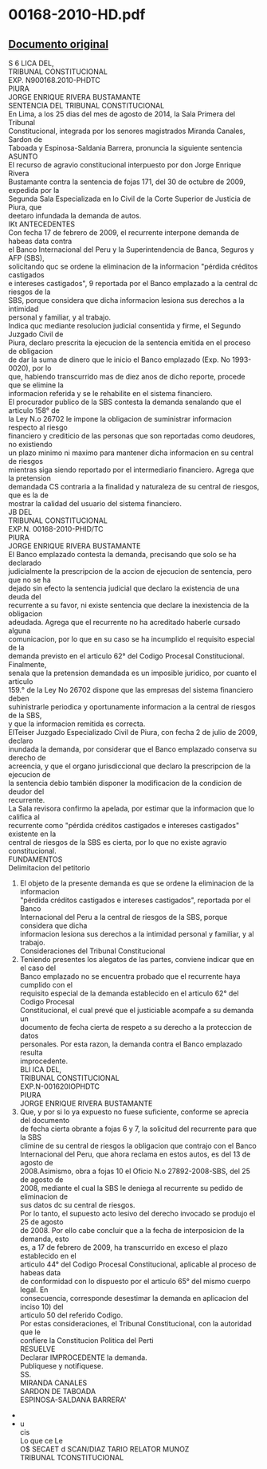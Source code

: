 
00168-2010-HD.pdf
=================
  
[Documento original](https://tc.gob.pe/jurisprudencia/2014/00168-2010-HD.pdf)  
---  
S 6 LICA DEL,  
TRIBUNAL CONSTITUCIONAL  
EXP. N900168.2010-PHDTC  
PIURA  
JORGE ENRIQUE RIVERA BUSTAMANTE  
SENTENCIA DEL TRIBUNAL CONSTITUCIONAL  
En Lima, a los 25 dias del mes de agosto de 2014, la Sala Primera del Tribunal  
Constitucional, integrada por los senores magistrados Miranda Canales, Sardon de  
Taboada y Espinosa-Saldania Barrera, pronuncia la siguiente sentencia  
ASUNTO  
El recurso de agravio constitucional interpuesto por don Jorge Enrique Rivera  
Bustamante contra la sentencia de fojas 171, del 30 de octubre de 2009, expedida por la  
Segunda Sala Especializada en lo Civil de la Corte Superior de Justicia de Piura, que  
deetaro infundada la demanda de autos.  
IKt ANTECEDENTES  
Con fecha 17 de febrero de 2009, el recurrente interpone demanda de habeas data contra  
el Banco Internacional del Peru y la Superintendencia de Banca, Seguros y AFP (SBS),  
solicitando quc se ordene la eliminacion de la informacion "pérdida créditos castigados  
e intereses castigados", 9 reportada por el Banco emplazado a la central dc riesgos de la  
SBS, porque considera que dicha informacion lesiona sus derechos a la intimidad  
personal y familiar, y al trabajo.  
Indica quc mediante resolucion judicial consentida y firme, el Segundo Juzgado Civil de  
Piura, declaro prescrita la ejecucion de la sentencia emitida en el proceso de obligacion  
de dar la suma de dinero que le inicio el Banco emplazado (Exp. No 1993-0020), por lo  
que, habiendo transcurrido mas de diez anos de dicho reporte, procede que se elimine la  
informacion referida y se le rehabilite en el sistema financiero.  
El procurador publico de la SBS contesta la demanda senalando que el articulo 158° de  
la Ley N.o 26702 le impone la obligacion de suministrar informacion respecto al riesgo  
financiero y crediticio de las personas que son reportadas como deudores, no existiendo  
un plazo minimo ni maximo para mantener dicha informacion en su central de riesgos  
mientras siga siendo reportado por el intermediario financiero. Agrega que la pretension  
demandada CS contraria a la finalidad y naturaleza de su central de riesgos, que es la de  
mostrar la calidad del usuario del sistema financiero.  
JB DEL  
TRIBUNAL CONSTITUCIONAL  
EXP.N. 00168-2010-PHID/TC  
PIURA  
JORGE ENRIQUE RIVERA BUSTAMANTE  
El Banco emplazado contesta la demanda, precisando que solo se ha declarado  
judicialmente la prescripcion de la accion de ejecucion de sentencia, pero que no se ha  
dejado sin efecto la sentencia judicial que declaro la existencia de una deuda del  
recurrente a su favor, ni existe sentencia que declare la inexistencia de la obligacion  
adeudada. Agrega que el recurrente no ha acreditado haberle cursado alguna  
comunicacion, por lo que en su caso se ha incumplido el requisito especial de la  
demanda previsto en el articulo 62° del Codigo Procesal Constitucional. Finalmente,  
senala que la pretension demandada es un imposible juridico, por cuanto el articulo  
159.° de la Ley No 26702 dispone que las empresas del sistema financiero deben  
suhinistrarle periodica y oportunamente informacion a la central de riesgos de la SBS,  
y que la informacion remitida es correcta.  
ElTeiser Juzgado Especializado Civil de Piura, con fecha 2 de julio de 2009, declaro  
inundada la demanda, por considerar que el Banco emplazado conserva su derecho de  
acreencia, y que el organo jurisdiccional que declaro la prescripcion de la ejecucion de  
la sentencia debio también disponer la modificacion de la condicion de deudor del  
recurrente.  
La Sala revisora confirmo la apelada, por estimar que la informacion que lo califica al  
recurrente como "pérdida créditos castigados e intereses castigados" existente en la  
central de riesgos de la SBS es cierta, por lo que no existe agravio constitucional.  
FUNDAMENTOS  
Delimitacion del petitorio  
1. El objeto de la presente demanda es que se ordene la eliminacion de la informacion  
"pérdida créditos castigados e intereses castigados", reportada por el Banco  
Internacional del Peru a la central de riesgos de la SBS, porque considera que dicha  
informacion lesiona sus derechos a la intimidad personal y familiar, y al trabajo.  
Consideraciones del Tribunal Constitucional  
2. Teniendo presentes los alegatos de las partes, conviene indicar que en el caso del  
Banco emplazado no se encuentra probado que el recurrente haya cumplido con el  
requisito especial de la demanda establecido en el articulo 62° del Codigo Procesal  
Constitucional, el cual prevé que el justiciable acompafe a su demanda un  
documento de fecha cierta de respeto a su derecho a la proteccion de datos  
personales. Por esta razon, la demanda contra el Banco emplazado resulta  
improcedente.  
BLI ICA DEL,  
TRIBUNAL CONSTITUCIONAL  
EXP.N-001620IOPHDTC  
PIURA  
JORGE ENRIQUE RIVERA BUSTAMANTE  
3. Que, y por si lo ya expuesto no fuese suficiente, conforme se aprecia del documento  
de fecha cierta obrante a fojas 6 y 7, la solicitud del recurrente para que la SBS  
climine de su central de riesgos la obligacion que contrajo con el Banco  
Internacional del Peru, que ahora reclama en estos autos, es del 13 de agosto de  
2008.Asimismo, obra a fojas 10 el Oficio N.o 27892-2008-SBS, del 25 de agosto de  
2008, mediante el cual la SBS le deniega al recurrente su pedido de eliminacion de  
sus datos dc su central de riesgos.  
Por lo tanto, el supuesto acto lesivo del derecho invocado se produjo el 25 de agosto  
de 2008. Por ello cabe concluir que a la fecha de interposicion de la demanda, esto  
es, a 17 de febrero de 2009, ha transcurrido en exceso el plazo establecido en el  
articulo 44° del Codigo Procesal Constitucional, aplicable al proceso de habeas data  
de conformidad con lo dispuesto por el articulo 65° del mismo cuerpo legal. En  
consecuencia, corresponde desestimar la demanda en aplicacion del inciso 10) del  
articulo 50 del referido Codigo.  
Por estas consideraciones, el Tribunal Constitucional, con la autoridad que le  
confiere la Constitucion Politica del Perti  
RESUELVE  
Declarar IMPROCEDENTE la demanda.  
Publiquese y notifiquese.  
SS.  
MIRANDA CANALES  
SARDON DE TABOADA  
ESPINOSA-SALDANA BARRERA'  
-  
- u  
cis  
Lo que ce Le  
O$ SECAET d SCAN/DIAZ TARIO RELATOR MUNOZ  
TRIBUNAL TCONSTITUCIONAL